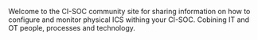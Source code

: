 Welcome to the CI-SOC community site for sharing information on how to configure and monitor physical ICS withing your CI-SOC.  Cobining IT and OT people, processes and technology. 

